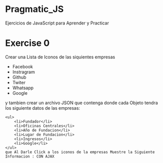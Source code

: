 # Pragmatic_JS
Ejercicios de JavaScript para Aprender y Practicar
<h1>Exercise 0 </h1>
<p>
    Crear una Lista de Iconos de las siquientes empresas 
    <ul>
        <li>Facebook</li>
        <li>Instragram</li>
        <li>Github</li>
        <li>Twiter</li>
        <li>Whatsapp</li>
        <li>Google</li>
    </ul>
    y tambien crear un archivo JSON que contenga donde cada Objeto tendra los siguiente datos de las empresas: 
    
    <ul>
        <li>Fundador</li>
        <li>Oficinas Centrales</li>
        <li>Año de Fundacion</li>
        <li>Lugar de Fundacion</li>
        <li>Ingresos</li>
        <li>Google</li>
    </ul>
    que Al Darle Click a los iconos de la empresas Muestre la Siguiente Informacion : CON AJAX
</p>

